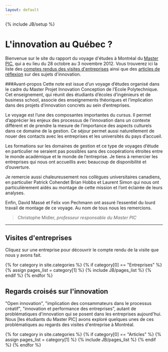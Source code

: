 ```yaml
---
layout: default
---
```

{% include JB/setup %}

<div class="hero-unit row" >
		<h1>L'innovation au Québec ?</h1>
		<p>Bienvenue sur le site du rapport du voyage d'études à Montréal du <a href="http://masterpic.fr" target="_blank">Master PIC</a>, qui a eu lieu du 28 octobre au 3 novembre 2012. Vous trouverez ici la liste des <a href="articles-list.html#Entreprises-ref">comptes rendus des visites d'entreprises</a> ainsi que des <a href="articles-list.html#Articles-ref">articles de réflexion</a> sur des sujets d'innovation.</p>
		<p>
			<span class='st_facebook_vcount' displayText='Facebook'></span>
			<span class='st_googleplus_vcount' displayText='Google +'></span>
			<span class='st_twitter_vcount' displayText='Tweet'></span>
			<span class='st_linkedin_vcount' displayText='LinkedIn'></span>
		</p>
</div>

###Avant-propos
Cette note est issue d’un voyage d’études organisé dans le cadre du Master Projet Innovation Conception de l’Ecole Polytechnique. Cet enseignement, qui réunit des étudiants d’écoles d’ingénieurs et de business school, associe des enseignements théoriques et l’implication dans des projets d’innovation concrets au sein d’entreprises.

Le voyage est l’une des composantes importantes du cursus. Il permet d’apprécier les enjeux des processus de l’innovation dans un contexte différent et de prendre la mesure de l’importance des aspects culturels dans ce domaine de la gestion. Ce séjour permet aussi naturellement de nouer des contacts avec les entreprises et les universités du pays d’accueil.

Les formations sur les domaines de gestion et ce type de voyages d’étude en particulier ne seraient pas possibles sans des coopérations étroites entre le monde académique et le monde de l’entreprise. Je tiens à remercier les entreprises qui nous ont accueillis avec beaucoup de disponibilité et d’ouverture.

Je remercie aussi chaleureusement nos collègues universitaires canadiens, en particulier Patrick Cohendet Brian Hobbs et Laurent Simon qui nous ont particulièrement aidés au montage de cette mission et l’ont éclairée de leurs analyses.

Enfin, David Massé et Felix von Pechmann ont assuré l’essentiel du lourd travail de montage de ce voyage. Au nom de tous nous les remercions.

> Christophe Midler, *professeur responsable du Master PIC*

<hr>

<div class="row">
	    <div class="span6">
		<h2>Visites d'entreprises</h2>
			<p>Cliquez sur une entreprise pour découvrir le compte rendu de la visite que nous y avons fait.</p>
			{% for category in site.categories %}
	            {% if category[0] == "Entreprises" %}
	                    {% assign pages_list = category[1] %}  
	                    {% include JB/pages_list %}
	            {% endif %}
            {% endfor %}
    </div>
    <div class="span6">
	    <h2>Regards croisés sur l'innovation</h2>
	    <p>"Open innovation", "implication des consammateurs dans le processus créatif", "innovation et performance des entreprises", autant de problématiques d'innovation qui se posent dans les entreprises aujourd'hui. Nous [les étudiants du Master PIC] avons exploré quelques unes de ces problématiques au regards des visites d'entreprise à Montréal. </p>
	    {% for category in site.categories %}
	            {% if category[0] == "Articles" %}
	                    {% assign pages_list = category[1] %}  
	                    {% include JB/pages_list %}
	            {% endif %}
        {% endfor %}
	</div>	
</div>




